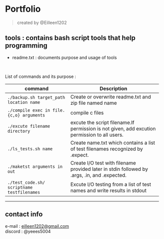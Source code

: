 # Portfolio
> created by @Eilleen1202

## tools : contains bash script tools that help programming
- readme.txt : documents purpose and usage of tools
<br/>

List of commands and its purpose :

| command                                          | Description                                                                                  |
| ------------------------------------------------ | -------------------------------------------------------------------------------------------- |
| `./backup.sh target_path location name `           | Create or overwrite readme.txt and zip file named name                                       |  
| `./compile exec in file.{c,o} arguments` | compile c files                                                                              |  
| `./excute filename directory `                     | excute the script filename.If permission is not given, add excution permission to all users. |  
| `./ls_tests.sh name`                              | Create name.txt which contains a list of test filenames recognized by .expect.               |  
| `./maketst arguments in out`                     | Create I/O test with filename provided later in stdin followed by .args, .in, and .expected. |  
| `./test_code.sh/ scriptname testfilenames` | Excute I/O testing from a list of test names and write results in stdout                     |  

---------------

## contact info
e-mail : eilleen1202@gmail.com<br/>
discord : @yeees5004<br/>
